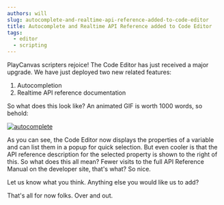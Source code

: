 ```yaml
---
authors: will
slug: autocomplete-and-realtime-api-reference-added-to-code-editor
title: Autocomplete and Realtime API Reference added to Code Editor
tags:
  - editor
  - scripting
---
```


PlayCanvas scripters rejoice! The Code Editor has just received a major upgrade. We have just deployed two new related features:

1. Autocompletion
2. Realtime API reference documentation

<!-- truncate -->

So what does this look like? An animated GIF is worth 1000 words, so behold:

[![autocomplete](/img/code-editor-autocomplete.gif)](/img/code-editor-autocomplete.gif)

As you can see, the Code Editor now displays the properties of a variable and can list them in a popup for quick selection. But even cooler is that the API reference description for the selected property is shown to the right of this. So what does this all mean? Fewer visits to the full API Reference Manual on the developer site, that's what? So nice.

Let us know what you think. Anything else you would like us to add?

That's all for now folks. Over and out.

